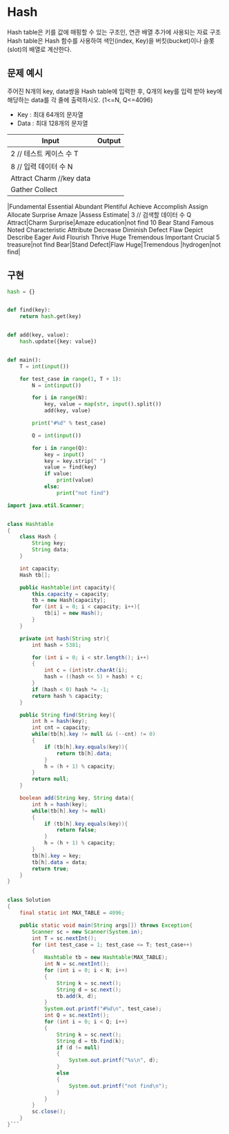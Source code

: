 # Hash

Hash table은 키를 값에 매핑할 수 있는 구조인, 연관 배열 추가에 사용되는 자료 구조  
Hash table은 Hash 함수를 사용하여 색인(index, Key)을 버킷(bucket)이나 슬롯(slot)의 배열로 계산한다.

## 문제 예시

주어진 N개의 key, data쌍을 Hash table에 입력한 후, Q개의 key를 입력 받아 key에 해당하는 data를 각 줄에 출력하시오. (1<=N, Q<=4096)

- Key : 최대 64개의 문자열
- Data : 최대 128개의 문자열

| Input                    | Output |
| ------------------------ | ------ |
| 2 // 테스트 케이스 수 T  |
| 8 // 입력 데이터 수 N    |
| Attract Charm //key data |
| Gather Collect           |

|Fundamental Essential
Abundant Plentiful
Achieve Accomplish
Assign Allocate
Surprise Amaze
|Assess Estimate|
3 // 검색할 데이터 수 Q
Attract|Charm
Surprise|Amaze
education|not find
10
Bear Stand
Famous Noted
Characteristic Attribute
Decrease Diminish
Defect Flaw
Depict Describe
Eager Avid
Flourish Thrive
Huge Tremendous
Important Crucial
5
treasure|not find
Bear|Stand
Defect|Flaw
Huge|Tremendous
|hydrogen|not find|

## 구현

```python
hash = {}


def find(key):
    return hash.get(key)


def add(key, value):
    hash.update({key: value})


def main():
    T = int(input())

    for test_case in range(1, T + 1):
        N = int(input())

        for i in range(N):
            key, value = map(str, input().split())
            add(key, value)

        print("#%d" % test_case)

        Q = int(input())

        for i in range(Q):
            key = input()
            key = key.strip(" ")
            value = find(key)
            if value:
                print(value)
            else:
                print("not find")
```

````java
import java.util.Scanner;


class Hashtable
{
	class Hash {
		String key;
		String data;
	}

	int capacity;
	Hash tb[];

	public Hashtable(int capacity){
		this.capacity = capacity;
		tb = new Hash[capacity];
		for (int i = 0; i < capacity; i++){
			tb[i] = new Hash();
		}
	}

	private int hash(String str){
		int hash = 5381;

		for (int i = 0; i < str.length(); i++)
		{
			int c = (int)str.charAt(i);
			hash = ((hash << 5) + hash) + c;
		}
		if (hash < 0) hash *= -1;
		return hash % capacity;
	}

	public String find(String key){
		int h = hash(key);
		int cnt = capacity;
		while(tb[h].key != null && (--cnt) != 0)
		{
			if (tb[h].key.equals(key)){
				return tb[h].data;
			}
			h = (h + 1) % capacity;
		}
		return null;
	}

	boolean add(String key, String data){
		int h = hash(key);
		while(tb[h].key != null)
		{
			if (tb[h].key.equals(key)){
				return false;
			}
			h = (h + 1) % capacity;
		}
		tb[h].key = key;
		tb[h].data = data;
		return true;
	}
}


class Solution
{
	final static int MAX_TABLE = 4096;

	public static void main(String args[]) throws Exception{
		Scanner sc = new Scanner(System.in);
		int T = sc.nextInt();
		for (int test_case = 1; test_case <= T; test_case++)
		{
			Hashtable tb = new Hashtable(MAX_TABLE);
			int N = sc.nextInt();
			for (int i = 0; i < N; i++)
			{
				String k = sc.next();
				String d = sc.next();
				tb.add(k, d);
			}
			System.out.printf("#%d\n", test_case);
			int Q = sc.nextInt();
			for (int i = 0; i < Q; i++)
			{
				String k = sc.next();
				String d = tb.find(k);
				if (d != null)
				{
					System.out.printf("%s\n", d);
				}
				else
				{
					System.out.printf("not find\n");
				}
			}
		}
		sc.close();
	}
}```
````
